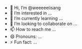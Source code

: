 - 👋 Hi, I’m @weeeeeiisang
- 👀 I’m interested in ...
- 🌱 I’m currently learning ...
- 💞️ I’m looking to collaborate on ...
- 📫 How to reach me ...
- 😄 Pronouns: ...
- ⚡ Fun fact: ...

<!---
weeeeeiisang/weeeeeiisang is a ✨ special ✨ repository because its `README.md` (this file) appears on your GitHub profile.
You can click the Preview link to take a look at your changes.
--->
